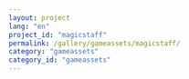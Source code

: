 ```yaml
---
layout: project
lang: "en"
project_id: "magicstaff"
permalink: /gallery/gameassets/magicstaff/
сategory: "gameassets"
category_id: "gameassets"
---
```

